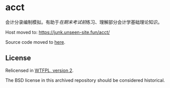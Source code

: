 # acct

会计分录编制模拟。有助于*在期末考试前*练习、理解部分会计学基础理论知识。

Host moved to: https://junk.unseen-site.fun/acct/

Source code moved to [here](https://git.yozora.tech/maki/junk/src/branch/main/acct).

## License

Relicensed in [WTFPL, version 2](https://git.yozora.tech/maki/junk/src/branch/main/LICENSE).

The BSD license in this archived repository should be considered historical.
